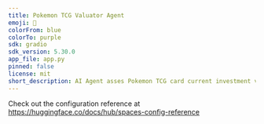 ```yaml
---
title: Pokemon TCG Valuator Agent
emoji: 🤑
colorFrom: blue
colorTo: purple
sdk: gradio
sdk_version: 5.30.0
app_file: app.py
pinned: false
license: mit
short_description: AI Agent asses Pokemon TCG card current investment value
---
```


Check out the configuration reference at https://huggingface.co/docs/hub/spaces-config-reference

